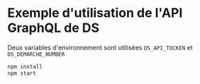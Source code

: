 # Exemple d'utilisation de l'API GraphQL de DS

Deux variables d'environnement sont utilisées `DS_API_TOCKEN` et `DS_DEMARCHE_NUMBER`

```bash
npm install
npm start
```

